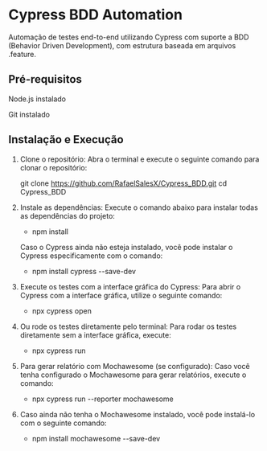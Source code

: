 # Cypress BDD Automation

Automação de testes end-to-end utilizando Cypress com suporte a BDD (Behavior Driven Development), com estrutura baseada em arquivos .feature.

## Pré-requisitos

Node.js instalado

Git instalado

## Instalação e Execução
1. Clone o repositório:
    Abra o terminal e execute o seguinte comando para clonar o repositório:

    git clone https://github.com/RafaelSalesX/Cypress_BDD.git
    cd Cypress_BDD

2. Instale as dependências:
    Execute o comando abaixo para instalar todas as dependências do projeto:

    - npm install
    
    Caso o Cypress ainda não esteja instalado, você pode instalar o Cypress especificamente com o comando:

    - npm install cypress --save-dev

3. Execute os testes com a interface gráfica do Cypress:
    Para abrir o Cypress com a interface gráfica, utilize o seguinte comando:

    - npx cypress open

4. Ou rode os testes diretamente pelo terminal:
    Para rodar os testes diretamente sem a interface gráfica, execute:

    - npx cypress run

5. Para gerar relatório com Mochawesome (se configurado):
    Caso você tenha configurado o Mochawesome para gerar relatórios, execute o comando:

    - npx cypress run --reporter mochawesome

6. Caso ainda não tenha o Mochawesome instalado, você pode instalá-lo com o seguinte comando:

    - npm install mochawesome --save-dev